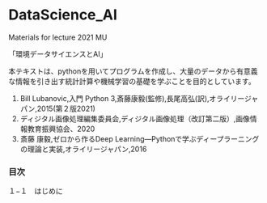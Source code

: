 # DataScience_AI
Materials for lecture 2021 MU

「環境データサイエンスとAI」　

本テキストは、pythonを用いてプログラムを作成し、大量のデータから有意義な情報を引き出す統計計算や機械学習の基礎を学ぶことを目的としています。

1) Bill Lubanovic,入門 Python 3,斎藤康毅(監修),長尾高弘(訳),オライリージャパン,2015(第２版2021)
2) ディジタル画像処理編集委員会,ディジタル画像処理（改訂第二版）,画像情報教育振興協会、2020
3) 斎藤 康毅,ゼロから作るDeep Learning―Pythonで学ぶディープラーニングの理論と実装,オライリージャパン,2016

### 目次

１−１　はじめに

